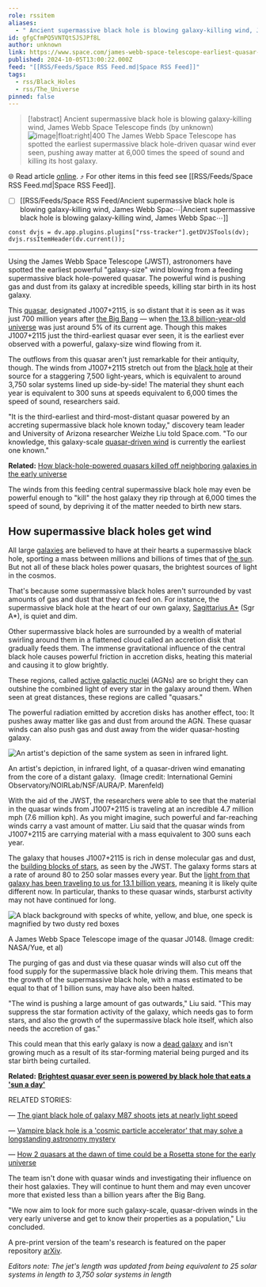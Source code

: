 ```yaml
---
role: rssitem
aliases:
  - " Ancient supermassive black hole is blowing galaxy-killing wind, James Webb Space Telescope finds "
id: gfgCfmPQ5VNTQtSJSJPf8L
author: unknown
link: https://www.space.com/james-webb-space-telescope-earliest-quasar-wind
published: 2024-10-05T13:00:22.000Z
feed: "[[RSS/Feeds/Space RSS Feed.md|Space RSS Feed]]"
tags:
  - rss/Black_Holes
  - rss/The_Universe
pinned: false
---
```


> [!abstract]  Ancient supermassive black hole is blowing galaxy-killing wind, James Webb Space Telescope finds  (by unknown)
> ![image|float:right|400](https://cdn.mos.cms.futurecdn.net/naziz24haeF7fpGtC9JLQ3.png) The James Webb Space Telescope has spotted the earliest supermassive black hole-driven quasar wind ever seen, pushing away matter at 6,000 times the speed of sound and killing its host galaxy.

🌐 Read article [online](https://www.space.com/james-webb-space-telescope-earliest-quasar-wind). ⤴ For other items in this feed see [[RSS/Feeds/Space RSS Feed.md|Space RSS Feed]].

- [ ] [[RSS/Feeds/Space RSS Feed/Ancient supermassive black hole is blowing galaxy-killing wind, James Webb Spac⋯|Ancient supermassive black hole is blowing galaxy-killing wind, James Webb Spac⋯]]

~~~dataviewjs
const dvjs = dv.app.plugins.plugins["rss-tracker"].getDVJSTools(dv);
dvjs.rssItemHeader(dv.current());
~~~

- - -

Using the James Webb Space Telescope (JWST), astronomers have spotted the earliest powerful "galaxy-size" wind blowing from a feeding supermassive black hole-powered quasar. The powerful wind is pushing gas and dust from its galaxy at incredible speeds, killing star birth in its host galaxy. 

This [quasar](https://www.space.com/17262-quasar-definition.html), designated J1007+2115, is so distant that it is seen as it was just 700 million years after [the Big Bang](https://www.space.com/25126-big-bang-theory.html) — when [the 13.8 billion-year-old universe](https://www.space.com/24054-how-old-is-the-universe.html) was just around 5% of its current age. Though this makes J1007+2115 just the third-earliest quasar ever seen, it is the earliest ever observed with a powerful, galaxy-size wind flowing from it.

The outflows from this quasar aren't just remarkable for their antiquity, though. The winds from J1007+2115 stretch out from the [black hole](https://www.space.com/15421-black-holes-facts-formation-discovery-sdcmp.html) at their source for a staggering 7,500 light-years, which is equivalent to around 3,750 solar systems lined up side-by-side! The material they shunt each year is equivalent to 300 suns at speeds equivalent to 6,000 times the speed of sound, researchers said.

"It is the third-earliest and third-most-distant quasar powered by an accreting supermassive black hole known today," discovery team leader and University of Arizona researcher Weizhe Liu told Space.com. "To our knowledge, this galaxy-scale [quasar-driven wind](https://www.space.com/most-distant-quasar-discovery-giant-black-hole) is currently the earliest one known."

**Related:** [How black-hole-powered quasars killed off neighboring galaxies in the early universe](https://www.space.com/black-hole-quasar-neighbor-galaxies)

The winds from this feeding central supermassive black hole may even be powerful enough to "kill" the host galaxy they rip through at 6,000 times the speed of sound, by depriving it of the matter needed to birth new stars.

## How supermassive black holes get wind

All large [galaxies](https://www.space.com/15680-galaxies.html) are believed to have at their hearts a supermassive black hole, sporting a mass between millions and billions of times that of [the sun](https://www.space.com/58-the-sun-formation-facts-and-characteristics.html). But not all of these black holes power quasars, the brightest sources of light in the cosmos. 

That's because some supermassive black holes aren't surrounded by vast amounts of gas and dust that they can feed on. For instance, the supermassive black hole at the heart of our own galaxy, [Sagittarius A*](https://www.space.com/sagittarius-a) (Sgr A*), is quiet and dim.

Other supermassive black holes are surrounded by a wealth of material swirling around them in a flattened cloud called an accretion disk that gradually feeds them. The immense gravitational influence of the central black hole causes powerful friction in accretion disks, heating this material and causing it to glow brightly.

These regions, called [active galactic nuclei](https://www.space.com/9692-black-holes-galaxy-collisions.html) (AGNs) are so bright they can outshine the combined light of every star in the galaxy around them. When seen at great distances, these regions are called "quasars."

The powerful radiation emitted by accretion disks has another effect, too: It pushes away matter like gas and dust from around the AGN. These quasar winds can also push gas and dust away from the wider quasar-hosting galaxy.

![An artist's depiction of the same system as seen in infrared light.](https://cdn.mos.cms.futurecdn.net/yBqusLw3Ssjg3XrojFHNgn.jpg)

An artist's depiction, in infrared light, of a quasar-driven wind emanating from the core of a distant galaxy.  (Image credit: International Gemini Observatory/NOIRLab/NSF/AURA/P. Marenfeld)

With the aid of the JWST, the researchers were able to see that the material in the quasar winds from J1007+2115 is traveling at an incredible 4.7 million mph (7.6 million kph). As you might imagine, such powerful and far-reaching winds carry a vast amount of matter. Liu said that the quasar winds from J1007+2115 are carrying material with a mass equivalent to 300 suns each year.

The galaxy that houses J1007+2115 is rich in dense molecular gas and dust, the [building blocks of stars](https://www.space.com/26482-cosmic-dust-survives-star-explosions.html), as seen by the JWST. The galaxy forms stars at a rate of around 80 to 250 solar masses every year. But the [light from that galaxy has been traveling to us for 13.1 billion years](https://www.space.com/james-webb-space-telescope-see-the-past), meaning it is likely quite different now. In particular, thanks to these quasar winds, starburst activity may not have continued for long.

![A black background with specks of white, yellow, and blue, one speck is magnified by two dusty red boxes](https://cdn.mos.cms.futurecdn.net/UQbykC22PRMJqyVH4UaNoA.png)

A James Webb Space Telescope image of the quasar J0148. (Image credit: NASA/Yue, et al)

The purging of gas and dust via these quasar winds will also cut off the food supply for the supermassive black hole driving them. This means that the growth of the supermassive black hole, with a mass estimated to be equal to that of 1 billion suns, may have also been halted.

"The wind is pushing a large amount of gas outwards," Liu said. "This may suppress the star formation activity of the galaxy, which needs gas to form stars, and also the growth of the supermassive black hole itself, which also needs the accretion of gas."

This could mean that this early galaxy is now a [dead galaxy](https://www.space.com/oldest-known-dead-galaxy-discovered-james-webb-space-telescope) and isn't growing much as a result of its star-forming material being purged and its star birth being curtailed.

**Related:** [**Brightest quasar ever seen is powered by black hole that eats a 'sun a day'**](https://www.space.com/brightest-quasar-ever-powered-black-hole-solar-mass-accretion-disk)

RELATED STORIES:

— [The giant black hole of galaxy M87 shoots jets at nearly light speed](https://www.space.com/black-hole-m87-shoots-out-jets-light-speed)

— [Vampire black hole is a 'cosmic particle accelerator' that may solve a longstanding astronomy mystery](https://www.space.com/vampire-black-hole-cosmic-ray-microquasar-mystery)

— [How 2 quasars at the dawn of time could be a Rosetta stone for the early universe](https://www.space.com/quasars-rosetta-stone-early-universe)

The team isn't done with quasar winds and investigating their influence on their host galaxies. They will continue to hunt them and may even uncover more that existed less than a billion years after the Big Bang.

"We now aim to look for more such galaxy-scale, quasar-driven winds in the  
very early universe and get to know their properties as a population," Liu concluded.

A pre-print version of the team's research is featured on the paper repository [arXiv](https://arxiv.org/abs/2409.13189).

_Editors note: The jet's length was updated from being equivalent to 25 solar systems in length to 3,750 solar systems in length_
